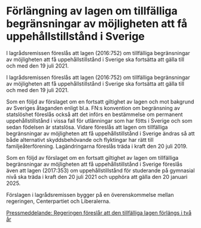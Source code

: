 # Förlängning av lagen om tillfälliga begränsningar av möjligheten att få uppehållstillstånd i Sverige

I lagrådsremissen föreslås att lagen (2016:752) om tillfälliga begränsningar av möjligheten att få uppehållstillstånd i Sverige ska fortsätta att gälla till och med den 19 juli 2021.

I lagrådsremissen föreslås att lagen (2016:752) om tillfälliga begränsningar av möjligheten att få uppehållstillstånd i Sverige ska fortsätta att gälla till och med den 19 juli 2021.

Som en följd av förslaget om en fortsatt giltighet av lagen och mot bakgrund av Sveriges åtaganden enligt bl.a. FN:s konvention om begränsning av statslöshet föreslås också att det införs en bestämmelse om permanent uppehållstillstånd i vissa fall för utlänningar som har fötts i Sverige och som sedan födelsen är statslösa. Vidare föreslås att lagen om tillfälliga begränsningar av möjligheten att få uppehållstillstånd i Sverige ändras så att både alternativt skyddsbehövande och flyktingar har rätt till familjeåterförening. Lagändringarna föreslås träda i kraft den 20 juli 2019.

Som en följd av förslaget om en fortsatt giltighet av lagen om tillfälliga begränsningar av möjligheten att få uppehållstillstånd i Sverige föreslås även att lagen (2017:353) om uppehållstillstånd för studerande på gymnasial nivå ska träda i kraft den 20 juli 2021 och upphöra att gälla den 20 januari 2025.

Förslagen i lagrådsremissen bygger på en överenskommelse mellan regeringen, Centerpartiet och Liberalerna.

[Pressmeddelande: Regeringen föreslår att den tillfälliga lagen förlängs i två år](/pressmeddelanden/2019/04/regeringen-foreslar-att-den-tillfalliga-lagen-forlangs-i-tva-ar/)
